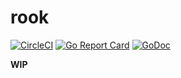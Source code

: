 # rook

[![CircleCI](https://img.shields.io/circleci/project/github/RedSparr0w/node-csgo-parser.svg)](https://circleci.com/gh/gorook/rook)
[![Go Report Card](https://goreportcard.com/badge/github.com/gorook/rook)](https://goreportcard.com/report/github.com/gorook/rook)
[![GoDoc](https://godoc.org/github.com/gorook/rook?status.svg)](https://godoc.org/github.com/gorook/rook)

**WIP**